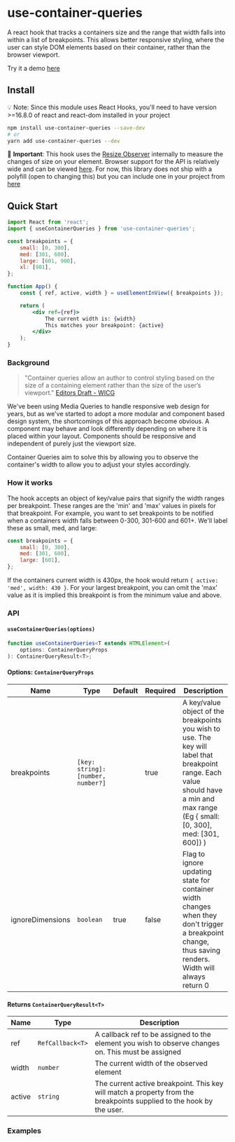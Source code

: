 # use-container-queries

A react hook that tracks a containers size and the range that width falls into within a list of breakpoints. This allows better responsive styling, where the user can style DOM elements based on their container, rather than the browser viewport.

Try it a demo [here](https://codesandbox.io/s/usecontainerqueries-s1l0k)

## Install

💡 Note: Since this module uses React Hooks, you'll need to have version >=16.8.0 of react and react-dom installed in your project

```sh
npm install use-container-queries --save-dev
# or
yarn add use-container-queries --dev
```

🚨 **Important**:
This hook uses the [Resize Observer](https://developer.mozilla.org/en-US/docs/Web/API/ResizeObserver) internally to measure the changes of size on your element. Browser support for the API is relatively wide and can be viewed [here](https://caniuse.com/resizeobserver). For now, this library does not ship with a polyfill (open to changing this) but you can include one in your project from [here](https://www.npmjs.com/package/resize-observer-polyfill)

## Quick Start

```jsx
import React from 'react';
import { useContainerQueries } from 'use-container-queries';

const breakpoints = {
    small: [0, 300],
    med: [301, 600],
    large: [601, 900],
    xl: [901],
};

function App() {
    const { ref, active, width } = useElementInView({ breakpoints });

    return (
        <div ref={ref}>
            The current width is: {width}
            This matches your breakpoint: {active}
        </div>
    );
}
```

### Background

> "Container queries allow an author to control styling based on the size of a containing element rather than the size of the user’s viewport."
> [Editors Draft - WICG](https://wicg.github.io/container-queries/)

We've been using Media Queries to handle responsive web design for years, but as we've started to adopt a more modular and component based design system, the shortcomings of this approach become obvious. A component may behave and look differently depending on where it is placed within your layout. Components should be responsive and independent of purely just the viewport size.

Container Queries aim to solve this by allowing you to observe the container's width to allow you to adjust your styles accordingly.

### How it works

The hook accepts an object of key/value pairs that signify the width ranges per breakpoint. These ranges are the 'min' and 'max' values in pixels for that breakpoint. For example, you want to set breakpoints to be notified when a containers width falls between 0-300, 301-600 and 601+. We'll label these as small, med, and large:

```js
const breakpoints = {
    small: [0, 300],
    med: [301, 600],
    large: [601],
};
```

If the containers current width is 430px, the hook would return `{ active: 'med', width: 430 }`. For your largest breakpoint, you can omit the 'max' value as it is implied this breakpoint is from the minimum value and above.

### API

#### `useContainerQueries(options)`

```ts
function useContainerQueries<T extends HTMLElement>(
    options: ContainerQueryProps
): ContainerQueryResult<T>;
```

#### Options: `ContainerQueryProps`

| Name             | Type                               | Default | Required | Description                                                                                                                                                                           |
| ---------------- | ---------------------------------- | ------- | -------- | ------------------------------------------------------------------------------------------------------------------------------------------------------------------------------------- |
| breakpoints      | `[key: string]: [number, number?]` |         | true     | A key/value object of the breakpoints you wish to use. The key will label that breakpoint range. Each value should have a min and max range (Eg { small: [0, 300], med: [301, 600]} ) |
| ignoreDimensions | `boolean`                          | true    | false    | Flag to ignore updating state for container width changes when they don't trigger a breakpoint change, thus saving renders. Width will always return 0                                |

#### Returns `ContainerQueryResult<T>`

| Name   | Type             | Description                                                                                                          |
| ------ | ---------------- | -------------------------------------------------------------------------------------------------------------------- |
| ref    | `RefCallback<T>` | A callback ref to be assigned to the element you wish to observe changes on. This must be assigned                   |
| width  | `number`         | The current width of the observed element                                                                            |
| active | `string`         | The current active breakpoint. This key will match a property from the breakpoints supplied to the hook by the user. |

### Examples
